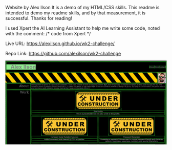 Website by Alex Ilson
It is a demo of my HTML/CSS skills.
This readme is intended to demo my readme skills, and by that measurement, it is successful.
Thanks for reading!

I used Xpert the AI Learning Assistant to help me write some code, noted with the comment:
/* code from Xpert */

Live URL: https://alexilson.github.io/wk2-challenge/

Repo Link: https://github.com/alexilson/wk2-challenge

![alt text](./Assets/images/screenshot.png)